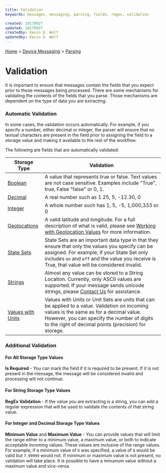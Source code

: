 ```yaml
---
title: Validation
keywords: messages, messaging, parsing, fields, regex, validation

created: 20170927
updated: 20170927
createdby: Kevin D. Wolf
updatedby: Kevin D. Wolf
---
```

[Home](../../Index.md) > [Device Messaging](../Index.md) > [Parsing](Index.md)

# Validation

It is important to ensure that messages contain the fields that you expect prior to those messages being processed.  There are some mechanisms for validating the contents of the fields that you parse.  Those mechanisms are dependent on the type of data you are extracting.

### Automatic Validation
In some cases, the validation occurs automatically.  For example, if you specify a number, either decimal or integer, the parser
will ensure that no textual characters are present in the field prior to assigning the field to a storage value and making it 
available to the rest of the workflow.

The following are fields that are automatically validated:

| Storage Type | Validation |
| ------------ | --- |
| [Boolean](../TypeSystem/Booleans.md) | A value that represents true or false.  Text values are not case sensitive.  Examples include "True", true, False "false" or 0, 1. |
| [Decimal](../TypeSystem/Decimals.md) | A real number such as 1.25, 5, -12.30, 0 |
| [Integer](../TypeSystem/Integers.md) | A whole number such has 1, 5, -5, 1,000,333 or 0 |
| [Geolocations](../TypeSystem/GeoLocation.md) | A valid latitude and longitude.  For a full description of what is valid, please see [Working with Geolocation Values](../TypeSystem/GeoLocation.md) for more information. |
| [State Sets](../TypeSystem/StatesAndEnums.md) | State Sets are an important data type in that they ensure that only the values you specify can be assigned.  For example, if your State Set only includes ```on``` and ```off``` and the value you receive is True, that value will be considered invalid.|
| [Strings](../TypeSystem/Strings.md) | Almost any value can be stored to a String Location.  Currently, only ASCII values are supported. If your message sends unicode strings, please [Contact Us](http://support.nuviot.com) for assistance. |
| [Values with Units](../TypeSystem/Integers.md) | Values with Units or Unit Sets are units that can be applied to a value.  Validation on incoming values is the same as for a decimal value.  However, you can specify the number of digits to the right of decimal points (precision) for storage. |

### Additional Validation

#### For All Storage Type Values  
**Is Required** - You can mark the field if it is required to be present.  If it is not present in the message, the message will be considered invalid and
processing will not continue.

#### For String Storage Type Values
**RegEx Validation** - If the value you are extracting is a string, you can add a regular expression that will be used to validate the contents of that string value.

#### For Integer and Decimal Storage Type Values
**Minimum Value** and **Maximum Value** - You can provide values that will limit the range either to a minimum value, a maximum value, or both to indicate acceptable incoming values.  These values are inclusive of the range values.  For example, if a minimum value of ```8``` was specified, a value of ```8``` would be valid but `7.99999` would not.  If minimum or maximum value is not present, no validation will take place.  It is possible to have a minumum value without a maximum value and vice-versa. 



